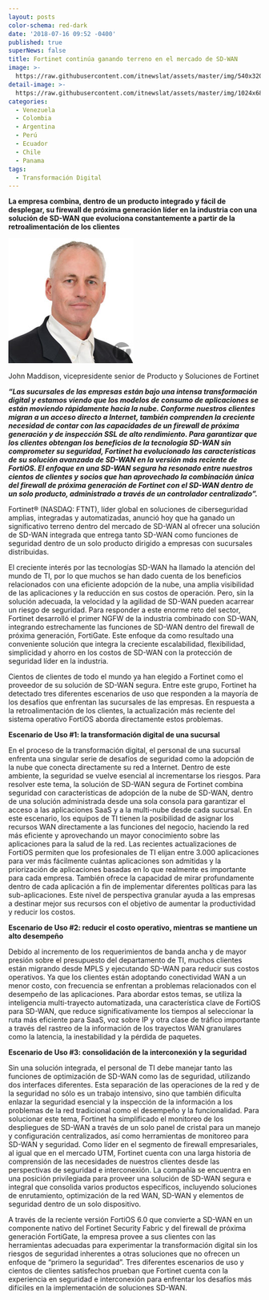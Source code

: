 ```yaml
---
layout: posts
color-schema: red-dark
date: '2018-07-16 09:52 -0400'
published: true
superNews: false
title: Fortinet continúa ganando terreno en el mercado de SD-WAN
image: >-
  https://raw.githubusercontent.com/itnewslat/assets/master/img/540x320/Fortinet-2-p.jpg
detail-image: >-
  https://raw.githubusercontent.com/itnewslat/assets/master/img/1024x680/Fortinet-2-g.jpg
categories:
  - Venezuela
  - Colombia
  - Argentina
  - Perú
  - Ecuador
  - Chile
  - Panama
tags:
  - Transformación Digital
---
```

**La empresa combina, dentro de un producto integrado y fácil de desplegar, su firewall de próxima generación líder en la industria con una solución de SD-WAN que evoluciona constantemente a partir de la retroalimentación de los clientes**
 
![](https://raw.githubusercontent.com/itnewslat/assets/master/img/300x300/John-Maddison.jpg) 

John Maddison, vicepresidente senior de Producto y Soluciones de Fortinet

_**“Las sucursales de las empresas están bajo una intensa transformación digital y estamos viendo que los modelos de consumo de aplicaciones se están moviendo rápidamente hacia la nube. Conforme nuestros clientes migran a un acceso directo a Internet, también comprenden la creciente necesidad de contar con las capacidades de un firewall de próxima generación y de inspección SSL de alto rendimiento. Para garantizar que los clientes obtengan los beneficios de la tecnología SD-WAN sin comprometer su seguridad, Fortinet ha evolucionado las características de su solución avanzada de SD-WAN en la versión más reciente de FortiOS. El enfoque en una SD-WAN segura ha resonado entre nuestros cientos de clientes y socios que han aprovechado la combinación única del firewall de próxima generación de Fortinet con el SD-WAN dentro de un solo producto, administrado a través de un controlador centralizado”.**_
 

Fortinet® (NASDAQ: FTNT), líder global en soluciones de ciberseguridad amplias, integradas y automatizadas, anunció hoy que ha ganado un significativo terreno dentro del mercado de SD-WAN al ofrecer una solución de SD-WAN integrada que entrega tanto SD-WAN como funciones de seguridad dentro de un solo producto dirigido a empresas con sucursales distribuidas.
 
El creciente interés por las tecnologías SD-WAN ha llamado la atención del mundo de TI, por lo que muchos se han dado cuenta de los beneficios relacionados con una eficiente adopción de la nube, una amplia visibilidad de las aplicaciones y la reducción en sus costos de operación. Pero, sin la solución adecuada, la velocidad y la agilidad de SD-WAN pueden acarrear un riesgo de seguridad. Para responder a este enorme reto del sector, Fortinet desarrolló el primer NGFW de la industria combinado con SD-WAN, integrando estrechamente las funciones de SD-WAN dentro del firewall de próxima generación, FortiGate. Este enfoque da como resultado una conveniente solución que integra la creciente escalabilidad, flexibilidad, simplicidad y ahorro en los costos de SD-WAN con la protección de seguridad líder en la industria.
 
Cientos de clientes de todo el mundo ya han elegido a Fortinet como el proveedor de su solución de SD-WAN segura. Entre este grupo, Fortinet ha detectado tres diferentes escenarios de uso que responden a la mayoría de los desafíos que enfrentan las sucursales de las empresas. En respuesta a la retroalimentación de los clientes, la actualización más reciente del sistema operativo FortiOS aborda directamente estos problemas.
 
**Escenario de Uso #1: la transformación digital de una sucursal**

En el proceso de la transformación digital, el personal de una sucursal enfrenta una singular serie de desafíos de seguridad como la adopción de la nube que conecta directamente su red a Internet. Dentro de este ambiente, la seguridad se vuelve esencial al incrementarse los riesgos. Para resolver este tema, la solución de SD-WAN segura de Fortinet combina seguridad con características de adopción de la nube de SD-WAN, dentro de una solución administrada desde una sola consola para garantizar el acceso a las aplicaciones SaaS y a la multi-nube desde cada sucursal. En este escenario, los equipos de TI tienen la posibilidad de asignar los recursos WAN directamente a las funciones del negocio, haciendo la red más eficiente y aprovechando un mayor conocimiento sobre las aplicaciones para la salud de la red. Las recientes actualizaciones de FortiOS permiten que los profesionales de TI elijan entre 3.000 aplicaciones para ver más fácilmente cuántas aplicaciones son admitidas y la priorización de aplicaciones basadas en lo que realmente es importante para cada empresa. También ofrece la capacidad de mirar profundamente dentro de cada aplicación a fin de implementar diferentes políticas para las sub-aplicaciones. Este nivel de perspectiva granular ayuda a las empresas a destinar mejor sus recursos con el objetivo de aumentar la productividad y reducir los costos.
 
**Escenario de Uso #2: reducir el costo operativo, mientras se mantiene un alto desempeño**

Debido al incremento de los requerimientos de banda ancha y de mayor presión sobre el presupuesto del departamento de TI, muchos clientes están migrando desde MPLS y ejecutando SD-WAN para reducir sus costos operativos. Ya que los clientes están adoptando conectividad WAN a un menor costo, con frecuencia se enfrentan a problemas relacionados con el desempeño de las aplicaciones. Para abordar estos temas, se utiliza la inteligencia multi-trayecto automatizada, una característica clave de FortiOS para SD-WAN, que reduce significativamente los tiempos al seleccionar la ruta más eficiente para SaaS, voz sobre IP y otra clase de tráfico importante a través del rastreo de la información de los trayectos WAN granulares como la latencia, la inestabilidad y la pérdida de paquetes.
 
**Escenario de Uso #3: consolidación de la interconexión y la seguridad**

Sin una solución integrada, el personal de TI debe manejar tanto las funciones de optimización de SD-WAN como las de seguridad, utilizando dos interfaces diferentes. Esta separación de las operaciones de la red y de la seguridad no sólo es un trabajo intensivo, sino que también dificulta enlazar la seguridad esencial y la inspección de la información a los problemas de la red tradicional como el desempeño y la funcionalidad. Para solucionar este tema, Fortinet ha simplificado el monitoreo de los despliegues de SD-WAN a través de un solo panel de cristal para un manejo y configuración centralizados, así como herramientas de monitoreo para SD-WAN y seguridad. Como líder en el segmento de firewall empresariales, al igual que en el mercado UTM, Fortinet cuenta con una larga historia de comprensión de las necesidades de nuestros clientes desde las perspectivas de seguridad e interconexión. La compañía se encuentra en una posición privilegiada para proveer una solución de SD-WAN segura e integral que consolida varios productos específicos, incluyendo soluciones de enrutamiento, optimización de la red WAN, SD-WAN y elementos de seguridad dentro de un solo dispositivo.
 
A través de la reciente versión FortiOS 6.0 que convierte a SD-WAN en un componente nativo del Fortinet Security Fabric y del firewall de próxima generación FortiGate, la empresa provee a sus clientes con las herramientas adecuadas para experimentar la transformación digital sin los riesgos de seguridad inherentes a otras soluciones que no ofrecen un enfoque de “primero la seguridad”. Tres diferentes escenarios de uso y cientos de clientes satisfechos prueban que Fortinet cuenta con la experiencia en seguridad e interconexión para enfrentar los desafíos más difíciles en la implementación de soluciones SD-WAN.